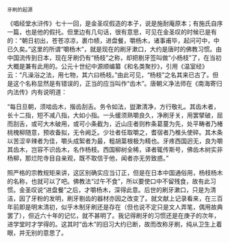     牙刷的起源 

   《唱经堂水浒传》七十一回，是金圣叹假造的本子，说是施耐庵原本；有施氏自序一篇，也是他的假托。但里边有几句话，很有意思，可见在金圣叹的时候已是有的：“朝日初出，苍苍凉凉，裹巾帻，进盘餐，嚼杨木，诸事甫毕，起问可中，中已久矣。”这里的所谓“嚼杨木”，就是现在的刷牙漱口，大约是唐时的佛教习惯。由中国流传到日本，现在牙刷仍有“杨枝”之称，却把剔牙签叫做“小杨枝”了，在当初大概是兼有此用的。公元十世纪中源顺编纂《和名类聚抄》，引用《温室经》云：“凡澡浴之法，用七物，其六曰杨枝。”由此可见，“杨枝”之名其来已古了。但是这个名称显然是有错误的，正当的应当叫作“齿木”。唐朝义净法师在《南海寄归内法传》内有说明道：

   “每日旦朝，须啮齿木，揩齿刮舌。务令如法，盥漱清净，方行敬礼。其齿木者，长十二指，短不减八指，大如小指。一头缓须熟嚼良久，净刷牙关，用罢擘破，屈而刮舌，或可大木破用，或可小条截为，近山庄者则柞条葛蔓为先，处平畴者乃楮桃槐柳随意，预收备拟，无令阙乏。少壮者任取嚼之，耆宿者乃椎头使碎。其木条以苦涩辛辣者为佳，嚼头成絮者为最，粗胡葈根极为精也。牙疼西国迥无，良为嚼其齿木，岂容不识齿木，名作杨枝。西国柳树全稀，译者辄传斯号，佛齿木树实非杨柳，那烂陀寺目自亲观，既不取信于他，闻者亦无劳致惑。”

   照严格的宗教规矩来讲，这区别确实应当订正，但是在日本中国通俗用，杨枝杨木的名称，也就可以了吧。佛教法“过午不食”，所以要使口中不留残食，故有此习惯。金圣叹说“进盘餐”之后，才嚼杨木，深得此意。后世的刷牙漱口，只是为清洁，因了牙粉的发明，刷牙剔齿的器材亦因之改变了。就文献上记录看来，在三百年前即是明末清初，似乎木制牙刷还是存在（但也说不定只是文人弄笔，偶用故典罢了），但近六十年的记忆，就不甚明了。我记得刷牙的习惯还是在庚子的次年，进学堂时才学得的。这其时“齿木”的旧习大约已断，故而改称牙刷，纯从卫生上着眼，并无别的意思了。


